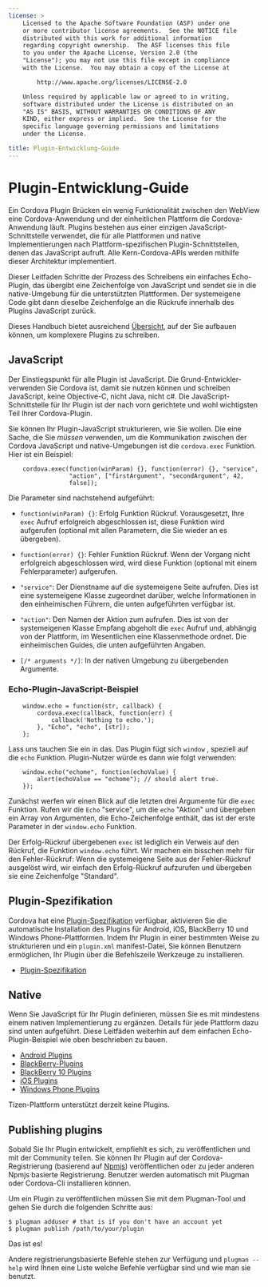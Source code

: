 ```yaml
---
license: >
    Licensed to the Apache Software Foundation (ASF) under one
    or more contributor license agreements.  See the NOTICE file
    distributed with this work for additional information
    regarding copyright ownership.  The ASF licenses this file
    to you under the Apache License, Version 2.0 (the
    "License"); you may not use this file except in compliance
    with the License.  You may obtain a copy of the License at

        http://www.apache.org/licenses/LICENSE-2.0

    Unless required by applicable law or agreed to in writing,
    software distributed under the License is distributed on an
    "AS IS" BASIS, WITHOUT WARRANTIES OR CONDITIONS OF ANY
    KIND, either express or implied.  See the License for the
    specific language governing permissions and limitations
    under the License.

title: Plugin-Entwicklung-Guide
---
```


# Plugin-Entwicklung-Guide

Ein Cordova Plugin Brücken ein wenig Funktionalität zwischen den WebView eine Cordova-Anwendung und der einheitlichen Plattform die Cordova-Anwendung läuft. Plugins bestehen aus einer einzigen JavaScript-Schnittstelle verwendet, die für alle Plattformen und native Implementierungen nach Plattform-spezifischen Plugin-Schnittstellen, denen das JavaScript aufruft. Alle Kern-Cordova-APIs werden mithilfe dieser Architektur implementiert.

Dieser Leitfaden Schritte der Prozess des Schreibens ein einfaches Echo-Plugin, das übergibt eine Zeichenfolge von JavaScript und sendet sie in die native-Umgebung für die unterstützten Plattformen. Der systemeigene Code gibt dann dieselbe Zeichenfolge an die Rückrufe innerhalb des Plugins JavaScript zurück.

Dieses Handbuch bietet ausreichend [Übersicht](../../overview/index.html), auf der Sie aufbauen können, um komplexere Plugins zu schreiben.

## JavaScript

Der Einstiegspunkt für alle Plugin ist JavaScript. Die Grund-Entwickler-verwenden Sie Cordova ist, damit sie nutzen können und schreiben JavaScript, keine Objective-C, nicht Java, nicht c#. Die JavaScript-Schnittstelle für Ihr Plugin ist der nach vorn gerichtete und wohl wichtigsten Teil Ihrer Cordova-Plugin.

Sie können Ihr Plugin-JavaScript strukturieren, wie Sie wollen. Die eine Sache, die Sie *müssen* verwenden, um die Kommunikation zwischen der Cordova JavaScript und native-Umgebungen ist die `cordova.exec` Funktion. Hier ist ein Beispiel:

        cordova.exec(function(winParam) {}, function(error) {}, "service",
                     "action", ["firstArgument", "secondArgument", 42,
                     false]);
    

Die Parameter sind nachstehend aufgeführt:

*   `function(winParam) {}`: Erfolg Funktion Rückruf. Vorausgesetzt, Ihre `exec` Aufruf erfolgreich abgeschlossen ist, diese Funktion wird aufgerufen (optional mit allen Parametern, die Sie wieder an es übergeben).

*   `function(error) {}`: Fehler Funktion Rückruf. Wenn der Vorgang nicht erfolgreich abgeschlossen wird, wird diese Funktion (optional mit einem Fehlerparameter) aufgerufen.

*   `"service"`: Der Dienstname auf die systemeigene Seite aufrufen. Dies ist eine systemeigene Klasse zugeordnet darüber, welche Informationen in den einheimischen Führern, die unten aufgeführten verfügbar ist.

*   `"action"`: Den Namen der Aktion zum aufrufen. Dies ist von der systemeigenen Klasse Empfang abgeholt die `exec` Aufruf und, abhängig von der Plattform, im Wesentlichen eine Klassenmethode ordnet. Die einheimischen Guides, die unten aufgeführten Angaben.

*   `[/* arguments */]`: In der nativen Umgebung zu übergebenden Argumente.

### Echo-Plugin-JavaScript-Beispiel

        window.echo = function(str, callback) {
            cordova.exec(callback, function(err) {
                callback('Nothing to echo.');
            }, "Echo", "echo", [str]);
        };
    

Lass uns tauchen Sie ein in das. Das Plugin fügt sich `window` , speziell auf die `echo` Funktion. Plugin-Nutzer würde es dann wie folgt verwenden:

        window.echo("echome", function(echoValue) {
            alert(echoValue == "echome"); // should alert true.
        });
    

Zunächst werfen wir einen Blick auf die letzten drei Argumente für die `exec` Funktion. Rufen wir die `Echo` "service", um die `echo` "Aktion" und übergeben ein Array von Argumenten, die Echo-Zeichenfolge enthält, das ist der erste Parameter in der `window.echo` Funktion.

Der Erfolg-Rückruf übergebenen `exec` ist lediglich ein Verweis auf den Rückruf, die Funktion `window.echo` führt. Wir machen ein bisschen mehr für den Fehler-Rückruf: Wenn die systemeigene Seite aus der Fehler-Rückruf ausgelöst wird, wir einfach den Erfolg-Rückruf aufzurufen und übergeben sie eine Zeichenfolge "Standard".

## Plugin-Spezifikation

Cordova hat eine [Plugin-Spezifikation](../../../plugin_ref/spec.html) verfügbar, aktivieren Sie die automatische Installation des Plugins für Android, iOS, BlackBerry 10 und Windows Phone-Plattformen. Indem Ihr Plugin in einer bestimmten Weise zu strukturieren und ein `plugin.xml` manifest-Datei, Sie können Benutzern ermöglichen, Ihr Plugin über die Befehlszeile Werkzeuge zu installieren.

*   [Plugin-Spezifikation](../../../plugin_ref/spec.html)

## Native

Wenn Sie JavaScript für Ihr Plugin definieren, müssen Sie es mit mindestens einem nativen Implementierung zu ergänzen. Details für jede Plattform dazu sind unten aufgeführt. Diese Leitfäden weiterhin auf dem einfachen Echo-Plugin-Beispiel wie oben beschrieben zu bauen.

*   [Android Plugins](../../platforms/android/plugin.html)
*   [BlackBerry-Plugins](../../platforms/blackberry/plugin.html)
*   [BlackBerry 10 Plugins](../../platforms/blackberry10/plugin.html)
*   [iOS Plugins](../../platforms/ios/plugin.html)
*   [Windows Phone Plugins](../../platforms/wp8/plugin.html)

Tizen-Plattform unterstützt derzeit keine Plugins.

## Publishing plugins

Sobald Sie Ihr Plugin entwickelt, empfiehlt es sich, zu veröffentlichen und mit der Community teilen. Sie können Ihr Plugin auf der Cordova-Registrierung (basierend auf [Npmjs][1]) veröffentlichen oder zu jeder anderen Npmjs basierte Registrierung. Benutzer werden automatisch mit Plugman oder Cordova-Cli installieren können.

 [1]: https://github.com/isaacs/npmjs.org

Um ein Plugin zu veröffentlichen müssen Sie mit dem Plugman-Tool und gehen Sie durch die folgenden Schritte aus:

    $ plugman adduser # that is if you don't have an account yet
    $ plugman publish /path/to/your/plugin
    

Das ist es!

Andere registrierungsbasierte Befehle stehen zur Verfügung und `plugman --help` wird Ihnen eine Liste welche Befehle verfügbar sind und wie man sie benutzt.